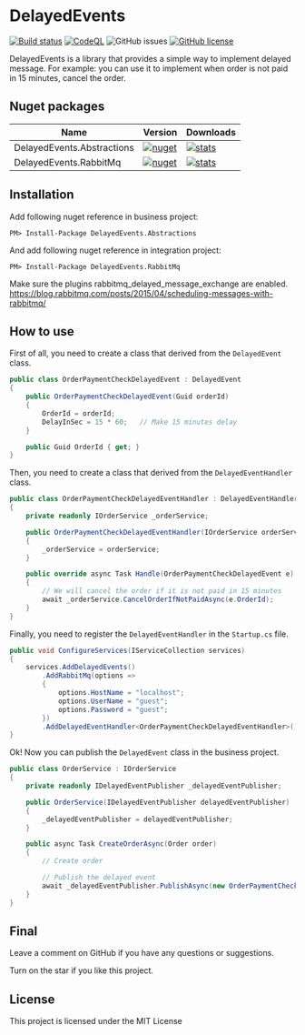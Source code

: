 # DelayedEvents
[![Build status](https://ci.appveyor.com/api/projects/status/rdai4o302paf94fe?svg=true)](https://ci.appveyor.com/project/nepton/DelayedEvents)
[![CodeQL](https://github.com/nepton/DelayedEvents/actions/workflows/codeql.yml/badge.svg)](https://github.com/nepton/DelayedEvents/actions/workflows/codeql.yml)
![GitHub issues](https://img.shields.io/github/issues/nepton/DelayedEvents.svg)
[![GitHub license](https://img.shields.io/badge/license-MIT-blue.svg)](https://github.com/nepton/DelayedEvents/blob/master/LICENSE)

DelayedEvents is a library that provides a simple way to implement delayed message.
For example: you can use it to implement when order is not paid in 15 minutes, cancel the order.

## Nuget packages

| Name                       | Version                                                                                                                               | Downloads                                                                                                                              |
|----------------------------|---------------------------------------------------------------------------------------------------------------------------------------|----------------------------------------------------------------------------------------------------------------------------------------|
| DelayedEvents.Abstractions | [![nuget](https://img.shields.io/nuget/v/DelayedEvents.Abstractions.svg)](https://www.nuget.org/packages/DelayedEvents.Abstractions/) | [![stats](https://img.shields.io/nuget/dt/DelayedEvents.Abstractions.svg)](https://www.nuget.org/packages/DelayedEvents.Abstractions/) |
| DelayedEvents.RabbitMq     | [![nuget](https://img.shields.io/nuget/v/DelayedEvents.RabbitMq.svg)](https://www.nuget.org/packages/DelayedEvents.RabbitMq/)         | [![stats](https://img.shields.io/nuget/dt/DelayedEvents.RabbitMq.svg)](https://www.nuget.org/packages/DelayedEvents.RabbitMq/)         |

## Installation

Add following nuget reference in business project:

```
PM> Install-Package DelayedEvents.Abstractions
```

And add following nuget reference in integration project:

``` 
PM> Install-Package DelayedEvents.RabbitMq
```

Make sure the plugins rabbitmq_delayed_message_exchange are enabled.
https://blog.rabbitmq.com/posts/2015/04/scheduling-messages-with-rabbitmq/

## How to use

First of all, you need to create a class that derived from the `DelayedEvent` class.

```csharp
public class OrderPaymentCheckDelayedEvent : DelayedEvent
{
    public OrderPaymentCheckDelayedEvent(Guid orderId)
    {
        OrderId = orderId;
        DelayInSec = 15 * 60;   // Make 15 minutes delay   
    }

    public Guid OrderId { get; }
}
```

Then, you need to create a class that derived from the `DelayedEventHandler` class.

```csharp
public class OrderPaymentCheckDelayedEventHandler : DelayedEventHandler<OrderPaymentCheckDelayedEvent>
{
    private readonly IOrderService _orderService;

    public OrderPaymentCheckDelayedEventHandler(IOrderService orderService)
    {
        _orderService = orderService;
    }

    public override async Task Handle(OrderPaymentCheckDelayedEvent e)
    {
        // We will cancel the order if it is not paid in 15 minutes
        await _orderService.CancelOrderIfNotPaidAsync(e.OrderId);
    }
}
```

Finally, you need to register the `DelayedEventHandler` in the `Startup.cs` file.

```csharp
public void ConfigureServices(IServiceCollection services)
{
    services.AddDelayedEvents()
        .AddRabbitMq(options =>
        {
            options.HostName = "localhost";
            options.UserName = "guest";
            options.Password = "guest";
        })
        .AddDelayedEventHandler<OrderPaymentCheckDelayedEventHandler>();
}
```

Ok! Now you can publish the `DelayedEvent` class in the business project.

```csharp
public class OrderService : IOrderService
{
    private readonly IDelayedEventPublisher _delayedEventPublisher;

    public OrderService(IDelayedEventPublisher delayedEventPublisher)
    {
        _delayedEventPublisher = delayedEventPublisher;
    }

    public async Task CreateOrderAsync(Order order)
    {
        // Create order

        // Publish the delayed event
        await _delayedEventPublisher.PublishAsync(new OrderPaymentCheckDelayedEvent(order.Id));
    }
}
```

## Final
Leave a comment on GitHub if you have any questions or suggestions.

Turn on the star if you like this project.

## License

This project is licensed under the MIT License
